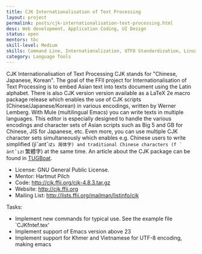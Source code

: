```yaml
---
title: CJK Internationalisation of Text Processing
layout: project
permalink: posts/cjk-internationalisation-text-processing.html
desc: Web development, Application Coding, UI Design
status: open
mentors: tbc
skill-level: Medium
skills: Command Line, Internationalization, UTF8 Standardization, Linux, Latex
category: Language Tools
---
```


CJK Internationalisation of Text Processing
CJK stands for "Chinese, Japanese, Korean". The goal of the FFII project for Internationalisation of Text Processing is to embed Asian text into texts document using the Latin alphabet. There is also CJK version version available as a LaTeX 2e macro package release which enables the use of CJK scripts (Chinese/Japanese/Korean) in various encodings, written by Werner Lemberg. With Mule (multilingual Emacs) you can write texts in multiple languages. This editor is especially designed to handle the various encodings and character sets of Asian scripts such as Big 5 and GB for Chinese, JIS for Japanese, etc. Even more, you can use multiple CJK character sets simultaneously which enables e.g. Chinese users to write simplified (jiˇantˇız`ı 简体字) and traditional Chinese characters (f ́antˇız`ı 繁體字) at the same time. An article about the CJK package can be found in [TUGBoat](http://tug.org/TUGboat/Articles/tb18-3/cjkintro600.pdf).
* License: GNU General Public License.
* Mentor: Hartmut Pilch
* Code: http://cjk.ffii.org/cjk-4.8.3.tar.gz
* Website: http://cjk.ffii.org
* Mailing List: http://lists.ffii.org/mailman/listinfo/cjk

Tasks:
* Implement new commands for typical use. See the example file `CJKfntef.tex'  
* Implement support of Emacs version above 23  
* Implement support for Khmer and Vietnamese for UTF-8 encoding, making emacs
